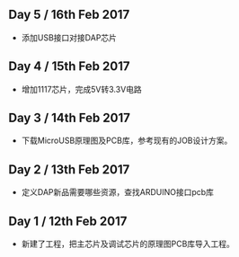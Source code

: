 ## Day 5 / 16th Feb 2017
- 添加USB接口对接DAP芯片

## Day 4 / 15th Feb 2017
- 增加1117芯片，完成5V转3.3V电路

## Day 3 / 14th Feb 2017
- 下载MicroUSB原理图及PCB库，参考现有的JOB设计方案。

## Day 2 / 13th Feb 2017
- 定义DAP新品需要哪些资源，查找ARDUINO接口pcb库

## Day 1 / 12th Feb 2017
- 新建了工程，把主芯片及调试芯片的原理图PCB库导入工程。

